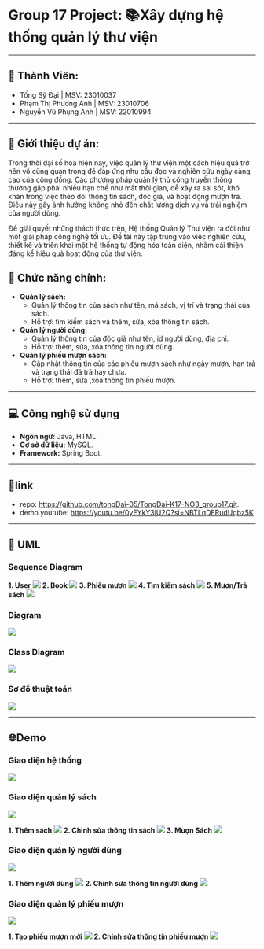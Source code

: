 # Group 17 Project: 📚Xây dựng hệ thống quản lý thư viện
---------------
## 👥 Thành Viên:
* Tống Sỹ Đại | MSV: 	23010037
* Phạm Thị Phương Anh | MSV: 23010706
* Nguyễn Vũ Phụng Anh | MSV: 22010994
---------------
## 📌 Giới thiệu dự án:
Trong thời đại số hóa hiện nay, việc quản lý thư viện một cách hiệu quả trở nên vô cùng quan trọng để đáp ứng nhu cầu đọc và nghiên cứu ngày càng cao của cộng đồng. Các phương pháp quản lý thủ công truyền thống thường gặp phải nhiều hạn chế như mất thời gian, dễ xảy ra sai sót, khó khăn trong việc theo dõi thông tin sách, độc giả, và hoạt động mượn trả. Điều này gây ảnh hưởng không nhỏ đến chất lượng dịch vụ và trải nghiệm của người dùng.

Để giải quyết những thách thức trên, Hệ thống Quản lý Thư viện ra đời như một giải pháp công nghệ tối ưu. Đề tài này tập trung vào việc nghiên cứu, thiết kế và triển khai một hệ thống tự động hóa toàn diện, nhằm cải thiện đáng kể hiệu quả hoạt động của thư viện.
## 📖 Chức năng chính:
* **Quản lý sách:**
  - Quản lý thông tin của sách như tên, mã sách, vị trí và trạng thái của sách.
  - Hỗ trợ: tìm kiếm sách và thêm, sửa, xóa thông tin sách.
* **Quản lý người dùng:**
  - Quản lý thông tin của độc giả như tên, id người dùng, địa chỉ.
  - Hỗ trợ: thêm, sửa, xóa thông tin người dùng.
* **Quản lý phiếu mượn sách:**
  - Cập nhật thông tin của các phiếu mượn sách như ngày mượn, hạn trả và trạng thái đã trả hay chưa.
  - Hỗ trợ: thêm, sửa ,xóa thông tin phiếu mượn.

---------------
## 💻 Công nghệ sử dụng
* **Ngôn ngữ:** Java, HTML.
* **Cơ sở dữ liệu:** MySQL.
* **Framework:** Spring Boot.
----------------
## 🔗link
- repo: https://github.com/tongDai-05/TongDai-K17-NO3_group17.git.
- demo youtube: https://youtu.be/0yEYkY3lU2Q?si=NBTLqDFRudUqbz5K
   
----------------
## 🧩 UML
### Sequence Diagram	
**1. User**
<img src="img/user.jpg">
**2. Book**
<img src="img/book.jpg">
**3. Phiếu mượn**
<img src="img/pm.jpg">
**4. Tìm kiếm sách**
<img src="img/timkiem.jpg">
**5. Mượn/Trả sách**
<img src="img/muon_tra.jpg">

### Diagram
<img src="img/sơ đồ diagram .png">

### Class Diagram
<img src="img/class_diagram.png">

### Sơ đồ thuật toán
<img src="img/luudomuonsach1.jpg">

---------------

## 🌐Demo
### Giao diện hệ thống
<img src="img/daodien.jpg">

### Giao diện quản lý sách
<img src="img/dd_qls.png">

**1. Thêm sách**
<img src="img/add_b.png">
**2. Chỉnh sửa thông tin sách**
<img src="img/edit_b.png">
**3. Mượn Sách**
<img src="img/dd_nhap1.png">

### Giao diện quản lý người dùng
<img src="img/dd_qlu.png">

**1. Thêm người dùng**
<img src="img/add_u.png">
**2. Chỉnh sửa thông tin người dùng**
<img src="img/edit_u.png">

### Giao diện quản lý phiếu mượn
<img src="img/dd_qlp.png">

**1. Tạo phiếu mượn mới**
<img src="img/add_p.png">
**2. Chỉnh sửa thông tin phiếu mượn**
<img src="img/edit_p.png">

 

